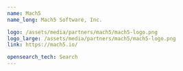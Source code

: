 ```yaml
---
name: Mach5
name_long: Mach5 Software, Inc.

logo: /assets/media/partners/mach5/mach5-logo.png
logo_large: /assets/media/partners/mach5/mach5-logo.png
link: https://mach5.io/

opensearch_tech: Search
---
```

